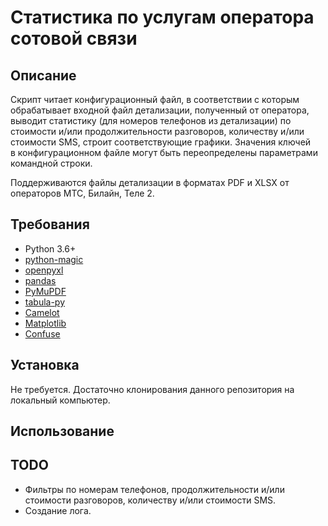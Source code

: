 # Статистика по услугам оператора сотовой связи

## Описание

Скрипт читает конфигурационный файл, в соответствии с которым обрабатывает
входной файл детализации, полученный от оператора, выводит статистику (для
номеров телефонов из детализации) по стоимости и/или продолжительности
разговоров, количеству и/или стоимости SMS, строит соответствующие графики.
Значения ключей в конфигурационном файле могут быть переопределены параметрами
командной строки.

Поддерживаются файлы детализации в форматах PDF и XLSX от операторов
МТС, Билайн, Теле 2.

## Требования

* Python 3.6+
* [python-magic](https://pypi.org/project/python-magic/)
* [openpyxl](https://pypi.org/project/openpyxl/)
* [pandas](https://pypi.org/project/pandas/)
* [PyMuPDF](https://pypi.org/project/PyMuPDF/)
* [tabula-py](https://pypi.org/project/tabula-py/)
* [Camelot](https://pypi.org/project/camelot-py/)
* [Matplotlib](https://pypi.org/project/matplotlib/)
* [Confuse](https://pypi.org/project/confuse/)

## Установка

Не требуется. Достаточно клонирования данного репозитория на локальный компьютер.

## Использование


## TODO

* Фильтры по номерам телефонов, продолжительности и/или стоимости разговоров, количеству и/или стоимости SMS.
* Создание лога.
